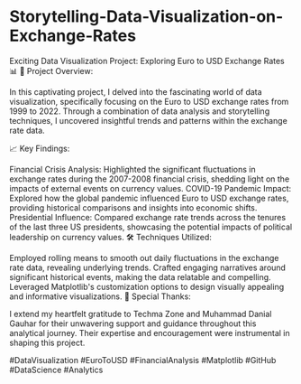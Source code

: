 # Storytelling-Data-Visualization-on-Exchange-Rates

Exciting Data Visualization Project: Exploring Euro to USD Exchange Rates 📊
🌟 Project Overview:

In this captivating project, I delved into the fascinating world of data visualization, specifically focusing on the Euro to USD exchange rates from 1999 to 2022. Through a combination of data analysis and storytelling techniques, I uncovered insightful trends and patterns within the exchange rate data.

📈 Key Findings:

Financial Crisis Analysis: Highlighted the significant fluctuations in exchange rates during the 2007-2008 financial crisis, shedding light on the impacts of external events on currency values.
COVID-19 Pandemic Impact: Explored how the global pandemic influenced Euro to USD exchange rates, providing historical comparisons and insights into economic shifts.
Presidential Influence: Compared exchange rate trends across the tenures of the last three US presidents, showcasing the potential impacts of political leadership on currency values.
🛠️ Techniques Utilized:

Employed rolling means to smooth out daily fluctuations in the exchange rate data, revealing underlying trends.
Crafted engaging narratives around significant historical events, making the data relatable and compelling.
Leveraged Matplotlib's customization options to design visually appealing and informative visualizations.
🙏 Special Thanks:

I extend my heartfelt gratitude to Techma Zone and Muhammad Danial Gauhar for their unwavering support and guidance throughout this analytical journey. Their expertise and encouragement were instrumental in shaping this project.

#DataVisualization #EuroToUSD #FinancialAnalysis #Matplotlib #GitHub #DataScience #Analytics

